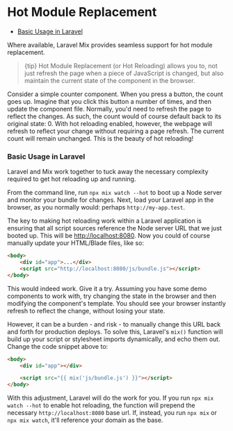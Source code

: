 # Hot Module Replacement

-   [Basic Usage in Laravel](#basic-usage-in-laravel)

Where available, Laravel Mix provides seamless support for hot module replacement.

> {tip} Hot Module Replacement \(or Hot Reloading\) allows you to, not just refresh the page when a piece of JavaScript is changed, but also maintain the current state of the component in the browser.

Consider a simple counter component. When you press a button, the count goes up. Imagine that you click this button a number of times, and then update the component file. Normally,
you'd need to refresh the page to reflect the changes. As such, the count would of course default back to its original state: 0. With hot reloading enabled, however, the webpage will refresh to
reflect your change without requiring a page refresh. The current count will remain unchanged. This is the beauty of hot reloading!

### Basic Usage in Laravel

Laravel and Mix work together to tuck away the necessary complexity required to get hot reloading up and running.

From the command line, run `npx mix watch --hot` to boot up a Node server and monitor your bundle for changes. Next, load your Laravel app in the browser, as you normally would: perhaps `http://my-app.test`.

The key to making hot reloading work within a Laravel application is ensuring that all script sources reference the Node server URL that we just booted up. This will be [http://localhost:8080](http://localhost:8080). Now you could of course manually update your HTML/Blade files, like so:

```html
<body>
    <div id="app">...</div>
    <script src="http://localhost:8080/js/bundle.js"></script>
</body>
```

This would indeed work. Give it a try. Assuming you have some demo components to work with, try changing the state in the browser and then modifying the component's template. You should see your browser instantly refresh to reflect the change, without losing your state.

However, it can be a burden - and risk - to manually change this URL back and forth for production deploys. To solve this, Laravel's `mix()` function will build up your script or stylesheet imports dynamically, and echo them out. Change the code snippet above to:

```html
<body>
    <div id="app"></div>

    <script src="{{ mix('js/bundle.js') }}"></script>
</body>
```

With this adjustment, Laravel will do the work for you. If you run `npx mix watch --hot` to enable hot reloading, the function will prepend the necessary `http://localhost:8080` base url. If, instead, you run `npx mix` or `npx mix watch`, it'll reference your domain as the base.
